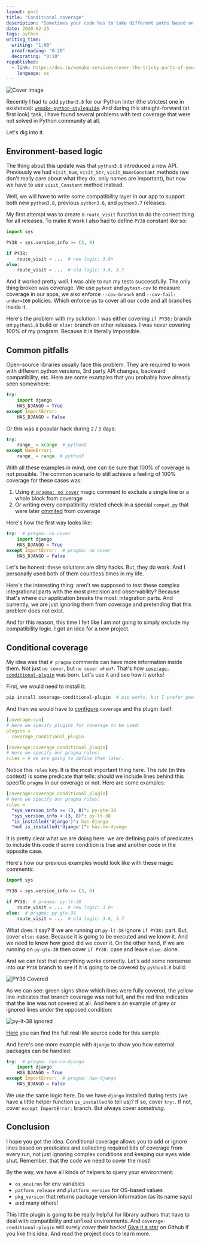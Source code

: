 ```yaml
---
layout: post
title: "Conditional coverage"
description: "Sometimes your code has to take different paths based on the external environment. Make sure that your coverage follows it smoothly."
date: 2020-02-25
tags: python
writing_time:
  writing: "1:00"
  proofreading: "0:20"
  decorating: "0:10"
republished:
  - link: https://dev.to/wemake-services/cover-the-tricky-parts-of-your-code-24m6
    language: us
---
```


![Cover image](https://dev-to-uploads.s3.amazonaws.com/i/c8c6rwydi6jnjs54vixi.png)

Recently I had to add `python3.8` for our Python linter (the strictest one in existence): [`wemake-python-styleguide`](https://github.com/wemake-services/wemake-python-styleguide). And during this straight-forward (at first look) task, I have found several problems with test coverage that were not solved in Python community at all.

Let's dig into it.


## Environment-based logic

The thing about this update was that `python3.8` introduced a new API.
Previously we had `visit_Num`, `visit_Str`, `visit_NameConstant` methods (we don't really care about what they do, only names are important), but now we have to use `visit_Constant` method instead.

Well, we will have to write some compatibility layer in our app to support both new `python3.8`, previous `python3.6`, and `python3.7` releases.

My first attempt was to create a `route_visit` function to do the correct thing for all releases. To make it work I also had to define `PY38` constant like so:

```python
import sys

PY38 = sys.version_info >= (3, 8)

if PY38:
    route_visit = ...  # new logic: 3.8+
else:
    route_visit = ...  # old logic: 3.6, 3.7
```

And it worked pretty well. I was able to run my tests successfully. The only thing broken was coverage. We use `pytest` and `pytest-cov` to measure coverage in our apps, we also enforce `--cov-branch` and `--cov-fail-under=100` policies. Which enforce us to cover all our code and all branches inside it.

Here's the problem with my solution: I was either covering `if PY38:` branch on `python3.8` build or `else:` branch on other releases. I was never covering 100% of my program. Because it is literally impossible.


## Common pitfalls

Open-source libraries usually face this problem. They are required to work with different python versions, 3rd party API changes, backward compatibility, etc. Here are some examples that you probably have already seen somewhere:

```python
try:
    import django
    HAS_DJANGO = True
except ImportError:
    HAS_DJANGO = False
```

Or this was a popular hack during `2` / `3` days:

```python
try:
    range_ = xrange  # python2
except NameError:
    range_ = range  # python3
```

With all these examples in mind, one can be sure that 100% of coverage is not possible.
The common scenario to still achieve a feeling of 100% coverage for these cases was:

1. Using [`# pragma: no cover`](https://coverage.readthedocs.io/en/stable/excluding.html) magic comment to exclude a single line or a whole block from coverage
2. Or writing every compatibility related check in a special `compat.py` that were later [ommited](https://coverage.readthedocs.io/en/stable/source.html#execution) from coverage

Here's how the first way looks like:

```python
try:  # pragma: no cover
    import django
    HAS_DJANGO = True
except ImportError:  # pragma: no cover
    HAS_DJANGO = False
```

Let's be honest: these solutions are dirty hacks. But, they do work. And I personally used both of them countless times in my life.

Here's the interesting thing: aren't we supposed to test these complex integrational parts with the most precision and observability? Because that's where our application breaks the most: integration parts. And currently, we are just ignoring them from coverage and pretending that this problem does not exist.

And for this reason, this time I felt like I am not going to simply exclude my compatibility logic. I got an idea for a new project.


## Conditional coverage

My idea was that `# pragma` comments can have more information inside them. Not just `no cover`, but `no cover when?`. That's how [`coverage-conditional-plugin`](https://github.com/wemake-services/coverage-conditional-plugin) was born. Let's use it and see how it works!

First, we would need to install it:

```bash
pip install coverage-conditional-plugin  # pip works, but I prefer poetry
```

And then we would have to [configure](https://coverage.readthedocs.io/en/coverage-5.0.3/config.html) `coverage` and the plugin itself:

```yaml
[coverage:run]
# Here we specify plugins for coverage to be used:
plugins =
  coverage_conditional_plugin

[coverage:coverage_conditional_plugin]
# Here we specify our pragma rules:
rules = # we are going to define them later.
```

Notice this `rules` key. It is the most important thing here. The rule (in this context) is some predicate that tells: should we include lines behind this specific `pragma` in our coverage or not. Here are some examples:

```yaml
[coverage:coverage_conditional_plugin]
# Here we specify our pragma rules:
rules =
  "sys_version_info >= (3, 8)": py-gte-38
  "sys_version_info < (3, 8)": py-lt-38
  "is_installed('django')": has-django
  "not is_installed('django')": has-no-django
```

It is pretty clear what we are doing here: we are defining pairs of predicates to include this code if some condition is true and another code in the opposite case.

Here's how our previous examples would look like with these magic comments:

```python
import sys

PY38 = sys.version_info >= (3, 8)

if PY38:  # pragma: py-lt-38
    route_visit = ...  # new logic: 3.8+
else:  # pragma: py-gte-38
    route_visit = ...  # old logic: 3.6, 3.7
```

What does it say? If we are running on `py-lt-38` ignore `if PY38:` part. But, cover `else:` case. Because it is going to be executed and we know it. And we need to know how good did we cover it. On the other hand, if we are running on `py-gte-38` then cover `if PY38:` case and leave `else:` alone.

And we can test that everything works correctly. Let's add some nonsense into our `PY38` branch to see if it is going to be covered by `python3.8` build:

![PY38 Covered](https://dev-to-uploads.s3.amazonaws.com/i/ul5t9zxjc5omzvu16qxn.png)

As we can see: green signs show which lines were fully covered, the yellow line indicates that branch coverage was not full, and the red line indicates that the line was not covered at all. And here's an example of grey or ignored lines under the opposed condition:

![py-lt-38 ignored](https://dev-to-uploads.s3.amazonaws.com/i/ebcok1i4wgmxftez0sjy.png)

[Here](https://github.com/wemake-services/wemake-python-styleguide/blob/master/wemake_python_styleguide/compat/routing.py) you can find the full real-life source code for this sample.

And here's one more example with `django` to show you how external packages can be handled:

```python
try:  # pragma: has-no-django
    import django
    HAS_DJANGO = True
except ImportError:  # pragma: has-django
    HAS_DJANGO = False
```

We use the same logic here. Do we have `django` installed during tests (we have a little helper function `is_installed` to tell us)? If so, cover `try:`. If not, cover `except ImportError:` branch. But always cover *something*.


## Conclusion

I hope you got the idea. Conditional coverage allows you to add or ignore lines based on predicates and collecting required bits of coverage from every run, not just ignoring complex conditions and keeping our eyes wide shut. Remember, that the code we need to cover the most!

By the way, we have all kinds of helpers to query your environment:

- `os_environ` for env variables
- `patform_release` and `platform_version` for OS-based values
- `pkg_version` that returns package version information (as its name says)
- and many others!

This little plugin is going to be really helpful for library authors that have to deal with compatibility and unfixed environments. And `coverage-conditional-plugin` will surely *cover* their backs! [Give it a star](https://github.com/wemake-services/coverage-conditional-plugin) on Github if you like this idea. And read the project docs to learn more.
